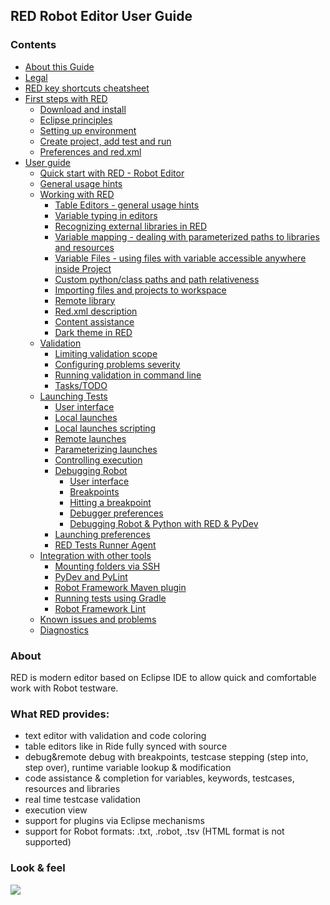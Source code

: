 ## RED Robot Editor User Guide

### Contents

  * [About this Guide](./about.md)
  * [Legal](http://olus202.github.io/RED/help/legal.md)
  * [RED key shortcuts cheatsheet](http://olus202.github.io/RED/help/keys.md)
  * [First steps with RED](http://olus202.github.io/RED/help/first_steps/first_steps.md)
    * [Download and install](http://olus202.github.io/RED/help/first_steps/download_install.md)
    * [Eclipse principles](http://olus202.github.io/RED/help/first_steps/eclipse_principles.md)
    * [Setting up environment](http://olus202.github.io/RED/help/first_steps/setting_up_environment.md)
    * [Create project, add test and run](http://olus202.github.io/RED/help/first_steps/create_run.md)
    * [Preferences and red.xml](http://olus202.github.io/RED/help/first_steps/preferences_misc.md)
  * [User guide](http://olus202.github.io/RED/help/user_guide/user_guide.md)
    * [Quick start with RED - Robot Editor](http://olus202.github.io/RED/help/user_guide/quick_start.md)
    * [General usage hints](http://olus202.github.io/RED/help/user_guide/general.md)
    * [Working with RED](http://olus202.github.io/RED/help/user_guide/working_with_RED.md)
      * [Table Editors - general usage hints](http://olus202.github.io/RED/help/user_guide/working_with_RED/table_general.md)
      * [Variable typing in editors](http://olus202.github.io/RED/help/user_guide/working_with_RED/variable_typing.md)
      * [Recognizing external libraries in RED](http://olus202.github.io/RED/help/user_guide/working_with_RED/libs.md)
      * [Variable mapping - dealing with parameterized paths to libraries and resources](http://olus202.github.io/RED/help/user_guide/working_with_RED/variable_mapping.md)
      * [Variable Files - using files with variable accessible anywhere inside Project](http://olus202.github.io/RED/help/user_guide/working_with_RED/variable_files.md)
      * [Custom python/class paths and path relativeness](http://olus202.github.io/RED/help/user_guide/working_with_RED/custom_paths_relatve.md)
      * [Importing files and projects to workspace](http://olus202.github.io/RED/help/user_guide/working_with_RED/importing.md)
      * [Remote library](http://olus202.github.io/RED/help/user_guide/working_with_RED/remote_library.md)
      * [Red.xml description](http://olus202.github.io/RED/help/user_guide/working_with_RED/red_xml.md)
      * [Content assistance](http://olus202.github.io/RED/help/user_guide/working_with_RED/content_assist.md)
      * [Dark theme in RED](http://olus202.github.io/RED/help/user_guide/working_with_RED/dark_theme.md)
    * [Validation](http://olus202.github.io/RED/help/user_guide/validation.md)
      * [Limiting validation scope](http://olus202.github.io/RED/help/user_guide/validation/scope.md)
      * [Configuring problems severity](http://olus202.github.io/RED/help/user_guide/validation/validation_preferences.md)
      * [Running validation in command line](http://olus202.github.io/RED/help/user_guide/validation/headless.md)
      * [Tasks/TODO](http://olus202.github.io/RED/help/user_guide/validation/tasks.md)
    * [Launching Tests](http://olus202.github.io/RED/help/user_guide/launching.md)
      * [User interface](http://olus202.github.io/RED/help/user_guide/launching/ui_elements.md)
      * [Local launches](http://olus202.github.io/RED/help/user_guide/launching/local_launch.md)
      * [Local launches scripting](http://olus202.github.io/RED/help/user_guide/launching/local_launch_scripting.md)
      * [Remote launches](http://olus202.github.io/RED/help/user_guide/launching/remote_launch.md)
      * [Parameterizing launches](http://olus202.github.io/RED/help/user_guide/launching/string_substitution.md)
      * [Controlling execution](http://olus202.github.io/RED/help/user_guide/launching/exec_control.md)
      * [Debugging Robot](http://olus202.github.io/RED/help/user_guide/launching/debug.md)
        * [User interface](http://olus202.github.io/RED/help/user_guide/launching/debug/ui_elements.md)
        * [Breakpoints](http://olus202.github.io/RED/help/user_guide/launching/debug/breakpoints.md)
        * [Hitting a breakpoint](http://olus202.github.io/RED/help/user_guide/launching/debug/hitting_a_breakpoint.md)
        * [Debugger preferences](http://olus202.github.io/RED/help/user_guide/launching/debug/preferences.md)
        * [Debugging Robot & Python with RED & PyDev](http://olus202.github.io/RED/help/user_guide/launching/debug/robot_python_debug.md)
      * [Launching preferences](http://olus202.github.io/RED/help/user_guide/launching/launch_prefs.md)
      * [RED Tests Runner Agent](http://olus202.github.io/RED/help/user_guide/launching/red_agent.md)
    * [Integration with other tools](http://olus202.github.io/RED/help/user_guide/tools_integration.md)
      * [Mounting folders via SSH](http://olus202.github.io/RED/help/user_guide/tools_integration/virtual_folders.md)
      * [PyDev and PyLint](http://olus202.github.io/RED/help/user_guide/tools_integration/red_pylint.md)
      * [Robot Framework Maven plugin](http://olus202.github.io/RED/help/user_guide/tools_integration/maven.md)
      * [Running tests using Gradle](http://olus202.github.io/RED/help/user_guide/tools_integration/gradle.md)
      * [Robot Framework Lint](http://olus202.github.io/RED/help/user_guide/tools_integration/rflint.md)
    * [Known issues and problems](http://olus202.github.io/RED/help/user_guide/known_issues.md)
    * [Diagnostics](http://olus202.github.io/RED/help/user_guide/diagnostics.md)

### About

RED is modern editor based on Eclipse IDE to allow quick and comfortable work
with Robot testware.

### What RED provides:

  * text editor with validation and code coloring
  * table editors like in Ride fully synced with source
  * debug&remote debug with breakpoints, testcase stepping (step into, step over), runtime variable lookup & modification
  * code assistance & completion for variables, keywords, testcases, resources and libraries
  * real time testcase validation
  * execution view
  * support for plugins via Eclipse mechanisms
  * support for Robot formats: .txt, .robot, .tsv (HTML format is not supported)

### Look & feel

![](images/basic_run.gif)

